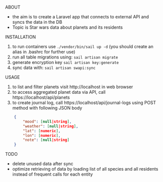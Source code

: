 ABOUT

- the aim is to create a Laravel app that connects to external API and syncs the data in the DB
- Topic is Star wars data about planets and its residents

INSTALLATION

1. to run containers use `./vendor/bin/sail up -d` (you should create an alias in .bashrc for further use)
1. run all table migrations using: `sail artisan migrate`
1. generate encryption key `sail artisan key:generate`
1. sync data with: `sail artisan swapi:sync`

USAGE

1. to list and filter planets visit http://localhost in web browser
1. to access aggregated planet data via API, call https://localhost/api/planets
1. to create journal log, call https://localhost/api/journal-logs using POST method with following JSON body
```json
    {
        "mood": [null|string],
        "weather": [null|string],
        "lat": [numeric],
        "lon": [numeric],
        "note": [null|string]
    }
```

TODO

- delete unused data after sync
- optimize retrieving of data by loading list of all species and all residents instead of frequent calls for each entity
